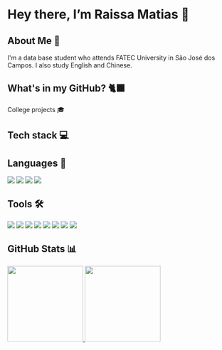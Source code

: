 # Hey there, I’m Raissa Matias 🐾

## About Me 🎲

I'm a data base student who attends FATEC University in São José dos Campos. I also study English and Chinese.

## What's in my GitHub?  🐈‍⬛

College projects 🎓

## Tech stack 💻

## Languages 📂
<img src="https://img.shields.io/badge/Python-3776AB?style=for-the-badge&logo=python&logoColor=white"/> <img src="https://img.shields.io/badge/Java-ED8B00?style=for-the-badge&logo=openjdk&logoColor=white"/> <img src="https://img.shields.io/badge/IntelliJ_IDEA-000000?style=for-the-badge&logo=intellij-idea&logoColor=white"/> <img src="https://img.shields.io/badge/MySQL-4479A1?style=for-the-badge&logo=mysql&logoColor=white"/>
## Tools 🛠️
<img src="https://img.shields.io/badge/Git-F05033?style=for-the-badge&logo=git&logoColor=white"/> <img src="https://img.shields.io/badge/GitHub-181717?style=for-the-badge&logo=github&logoColor=white"/> <img src="https://img.shields.io/badge/Blender-F5792A?style=for-the-badge&logo=blender&logoColor=white"/> <img src="https://img.shields.io/badge/ZBrush-7C492F?style=for-the-badge&logo=zbrush&logoColor=white"/> <img src="https://img.shields.io/badge/Notion-000000?style=for-the-badge&logo=notion&logoColor=white"/> <img src="https://img.shields.io/badge/Scene%20Builder-0C2255?style=for-the-badge&logo=java&logoColor=white"/> <img src="https://img.shields.io/badge/DBeaver-5E2A84?style=for-the-badge&logo=dbeaver&logoColor=white"/> <img src="https://img.shields.io/badge/MySQL_Workbench-00758F?style=for-the-badge&logo=mysql&logoColor=white"/>


## GitHub Stats 📊
<div> 
  <a href="https://github.com/raissaMatias">
    <img height="170em" src="https://github-readme-stats.vercel.app/api?username=raissaMatias&show_icons=true&theme=react&include_all_commits=true&count_private=true"/> 
    <img height="170em" src="https://github-readme-stats.vercel.app/api/top-langs/?username=raissaMatias&layout=compact&langs_count=16&theme=react"/> 
  </a> 
</div>

